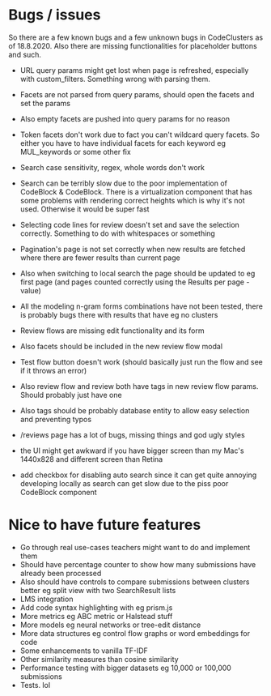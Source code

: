 # Bugs / issues

So there are a few known bugs and a few unknown bugs in CodeClusters as of 18.8.2020. Also there are missing functionalities for placeholder buttons and such.

* URL query params might get lost when page is refreshed, especially with custom_filters. Something wrong with parsing them.
* Facets are not parsed from query params, should open the facets and set the params
* Also empty facets are pushed into query params for no reason
* Token facets don't work due to fact you can't wildcard query facets. So either you have to have individual facets for each keyword eg MUL_keywords or some other fix

* Search case sensitivity, regex, whole words don't work
* Search can be terribly slow due to the poor implementation of CodeBlock & CodeBlock. There is a virtualization component that has some problems with rendering correct heights which is why it's not used. Otherwise it would be super fast

* Selecting code lines for review doesn't set and save the selection correctly. Something to do with whitespaces or something

* Pagination's page is not set correctly when new results are fetched where there are fewer results than current page
* Also when switching to local search the page should be updated to eg first page (and pages counted correctly using the Results per page -value)

* All the modeling n-gram forms combinations have not been tested, there is probably bugs there with results that have eg no clusters

* Review flows are missing edit functionality and its form
* Also facets should be included in the new review flow modal
* Test flow button doesn't work (should basically just run the flow and see if it throws an error)
* Also review flow and review both have tags in new review flow params. Should probably just have one
* Also tags should be probably database entity to allow easy selection and preventing typos

* /reviews page has a lot of bugs, missing things and god ugly styles

* the UI might get awkward if you have bigger screen than my Mac's 1440x828 and different screen than Retina

* add checkbox for disabling auto search since it can get quite annoying developing locally as search can get slow due to the piss poor CodeBlock component

# Nice to have future features

* Go through real use-cases teachers might want to do and implement them
* Should have percentage counter to show how many submissions have already been processed
* Also should have controls to compare submissions between clusters better eg split view with two SearchResult lists
* LMS integration
* Add code syntax highlighting with eg prism.js
* More metrics eg ABC metric or Halstead stuff
* More models eg neural networks or tree-edit distance
* More data structures eg control flow graphs or word embeddings for code
* Some enhancements to vanilla TF-IDF
* Other similarity measures than cosine similarity
* Performance testing with bigger datasets eg 10,000 or 100,000 submissions
* Tests. lol